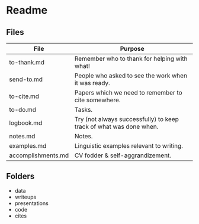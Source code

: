 # Readme

## Files

| File               | Purpose                                                            |
|--------------------|--------------------------------------------------------------------|
| to-thank.md        | Remember who to thank for helping with what!
| send-to.md         | People who asked to see the work when it was ready.
| to-cite.md         | Papers which we need to remember to cite somewhere.
| to-do.md           | Tasks.
| logbook.md         | Try (not always successfully) to keep track of what was done when.
| notes.md           | Notes.
| examples.md        | Linguistic examples relevant to writing.
| accomplishments.md | CV fodder & self-aggrandizement.

## Folders

- data
- writeups
- presentations
- code
- cites

